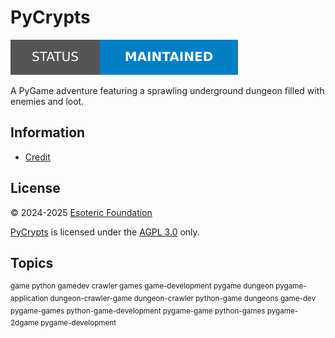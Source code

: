 # PyCrypts

[![Project status: unfinished][status]][root]

A PyGame adventure featuring a sprawling underground dungeon filled with enemies and loot.

## Information

- [Credit][credit]

## License

&copy; 2024-2025 [Esoteric Foundation][author-homepage]

[PyCrypts][root] is licensed under the [AGPL 3.0][license] only.

## Topics

<sup>game python gamedev crawler games game-development pygame dungeon pygame-application dungeon-crawler-game dungeon-crawler python-game dungeons game-dev pygame-games python-game-development pygame-game python-games pygame-2dgame pygame-development</sup>

<!-- Link aliases -->

[root]: /
[status]: assets/images/badges/status.svg

<!-- Websites -->

[author-homepage]: https://esoteric.foundation

<!-- Files -->

[to-do]: ./TODO.md
[credit]: ./CREDIT.md
[license]: ../LICENSE
